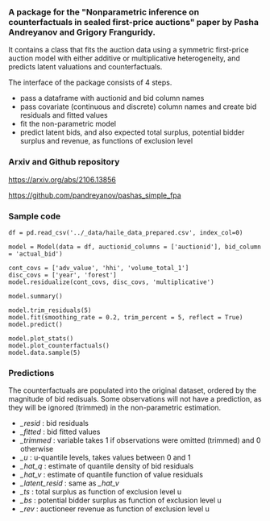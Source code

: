 ### A package for the "Nonparametric inference on counterfactuals in sealed first-price auctions" paper by Pasha Andreyanov and Grigory Franguridy.
It contains a class that fits the auction data using a symmetric first-price auction model with either additive or multiplicative heterogeneity, and predicts latent valuations and counterfactuals.

The interface of the package consists of 4 steps.

- pass a dataframe with auctionid and bid column names
- pass covariate (continuous and discrete) column names and create bid residuals and fitted values
- fit the non-parametric model
- predict latent bids, and also expected total surplus, potential bidder surplus and revenue, as functions of exclusion level

### Arxiv and Github repository
https://arxiv.org/abs/2106.13856

https://github.com/pandreyanov/pashas_simple_fpa

### Sample code

```
df = pd.read_csv('../_data/haile_data_prepared.csv', index_col=0)

model = Model(data = df, auctionid_columns = ['auctionid'], bid_column = 'actual_bid')

cont_covs = ['adv_value', 'hhi', 'volume_total_1']
disc_covs = ['year', 'forest']
model.residualize(cont_covs, disc_covs, 'multiplicative')

model.summary()

model.trim_residuals(5)
model.fit(smoothing_rate = 0.2, trim_percent = 5, reflect = True)
model.predict()

model.plot_stats()
model.plot_counterfactuals()
model.data.sample(5)
```

### Predictions

The counterfactuals are populated into the original dataset, ordered by the magnitude of bid redisuals. Some observations will not have a prediction, as they will be ignored (trimmed) in the non-parametric estimation.

- *_resid* : bid residuals
- *_fitted* : bid fitted values
- *_trimmed* : variable takes 1 if observations were omitted (trimmed) and 0 otherwise
- *_u* : u-quantile levels, takes values between 0 and 1
- *_hat_q* : estimate of quantile density of bid residuals
- *_hat_v* : estimate of quantile function of value residuals
- *_latent_resid* : same as *_hat_v*
- *_ts* : total surplus as function of exclusion level u
- *_bs* : potential bidder surplus as function of exclusion level u
- *_rev* : auctioneer revenue as function of exclusion level u
